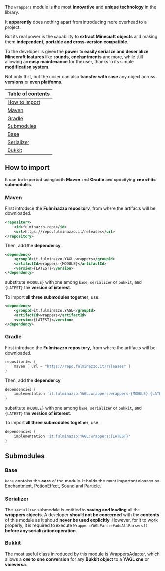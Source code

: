 The `wrappers` module is the most **innovative** and **unique technology** in the library.

It **apparently** does nothing apart from introducing more overhead to a project.

But its real power is the capability to **extract Minecraft objects** and making them 
**independent, portable and cross-version compatible**.

To the developer is given the **power** to **easily serialize and deserialize Minecraft features**
like **sounds**, **enchantments** and more, while still allowing an **easy maintenance** for the user,
thanks to its simple **modification system**.

Not only that, but the coder can also **transfer with ease** any object across **versions** or **even platforms**.

| Table of contents               |
|---------------------------------|
| [How to import](#how-to-import) |
| [Maven](#maven)                 |
| [Gradle](#gradle)               |
| [Submodules](#submodules)       |
| [Base](#base)                   |
| [Serializer](#serializer)       |
| [Bukkit](#bukkit)               |


## How to import
It can be imported using both **Maven** and **Gradle** and specifying **one of its submodules**.


### Maven
First introduce the **Fulminazzo repository**, from where the artifacts will be downloaded.
```xml
<repository>
    <id>fulminazzo-repo</id>
    <url>https://repo.fulminazzo.it/releases</url>
</repository>
```

Then, add the **dependency**
```xml
<dependency>
    <groupId>it.fulminazzo.YAGL.wrappers</groupId>
    <artifactId>wrappers-{MODULE}</artifactId>
    <version>{LATEST}</version>
</dependency>
```
substitute `{MODULE}` with one among `base`, `serializer` or `bukkit`,
and `{LATEST}` the **version of interest**.

To import **all three submodules together**, use:
```xml
<dependency>
    <groupId>it.fulminazzo.YAGL</groupId>
    <artifactId>wrappers</artifactId>
    <version>{LATEST}</version>
</dependency>
```


### Gradle
First introduce the **Fulminazzo repository**, from where the artifacts will be downloaded.
```groovy
repositories {
    maven { url = "https://repo.fulminazzo.it/releases" }
}
```

Then, add the **dependency**
```groovy
dependencies {
    implementation 'it.fulminazzo.YAGL.wrappers:wrappers-{MODULE}:{LATEST}'
}
```
substitute `{MODULE}` with one among `base`, `serializer` or `bukkit`,
and `{LATEST}` the **version of interest**.

To import **all three submodules together**, use:
```groovy
dependencies {
    implementation 'it.fulminazzo.YAGL:wrappers:{LATEST}'
}
```


## Submodules

### Base
`base` contains the **core** of the module.
It holds the most important classes as
[Enchantment](https://github.com/Fulminazzo/YAGL/wiki/Wrappers-For-Developers#enchantment),
[PotionEffect](https://github.com/Fulminazzo/YAGL/wiki/Wrappers-For-Developers#potioneffect),
[Sound](https://github.com/Fulminazzo/YAGL/wiki/Wrappers-For-Developers#sound) and
[Particle](https://github.com/Fulminazzo/YAGL/wiki/Wrappers-For-Developers#particle).


### Serializer
The `serializer` submodule is entitled to **saving and loading** all the **wrappers objects**.
A developer **should not be concerned** with the **contents** of this module as it should **never be used explicitly**.
However, for it to work properly, it is required to execute `WrappersYAGLParser#addAllParsers()` **before any serialization operation**.


### Bukkit
The most useful class introduced by this module is 
[WrappersAdapter](bukkit/src/main/java/it/fulminazzo/yagl/WrappersAdapter.java),
which allows a **one to one conversion** for any **Bukkit object** to a **YAGL one** or **viceversa**.
